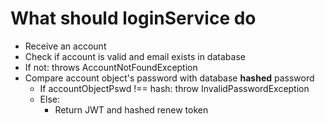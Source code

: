 # What should loginService do

- Receive an account
- Check if account is valid and email exists in database
- If not: throws AccountNotFoundException
- Compare account object's password with database **hashed** password
  - If accountObjectPswd !== hash: throw InvalidPasswordException
  - Else:
    - Return JWT and hashed renew token
